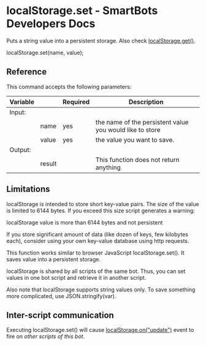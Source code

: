 # localStorage.set - SmartBots Developers Docs

Puts a string value into a persistent storage. Also check [localStorage.get()](https://www.mysmartbots.com/dev/docs/Bot_Playground/Built-in_Functions/localStorage.get "Bot Playground/Built-in Functions/localStorage.get").

localStorage.set(name, value);

## Reference

This command accepts the following parameters:

| Variable |     | Required | Description |
| --- | --- | --- | --- |
| Input: |     |     |     |
|     | name | yes | the name of the persistent value you would like to store |
|     | value | yes | the value you want to save. |
| Output: |     |     |     |
|     | result |     | This function does not return anything |

## Limitations

localStorage is intended to store short key-value pairs. The size of the value is limited to 6144 bytes. If you exceed this size script generates a warning:

 localStorage value is more than 6144 bytes and not persistent

If you store significant amount of data (like dozen of keys, few kilobytes each), consider using your own key-value database using http requests.

This function works similar to browser JavaScript localStorage.set(). It saves value into a persistent storage.

localStorage is shared by all scripts of the same bot. Thus, you can set values in one bot script and retrieve it in another script.

Also note that localStorage supports string values only. To save something more complicated, use JSON.stringify(var).

## Inter-script communication

Executing localStorage.set() will cause [localStorage.on("update")](https://www.mysmartbots.com/dev/docs/Bot_Playground/Built-in_Functions/localStorage.on "Bot Playground/Built-in Functions/localStorage.on") event to fire on _other scripts of this bot_.
